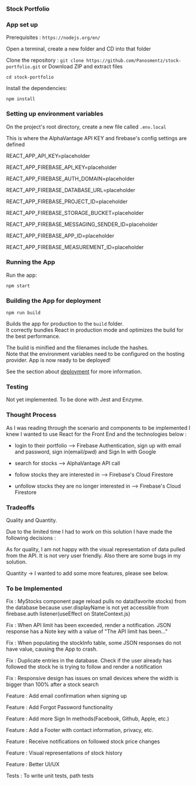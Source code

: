 ### Stock Portfolio

### App set up

Prerequisites : `https://nodejs.org/en/`

Open a terminal, create a new folder and CD into that folder

Clone the repository : `git clone https://github.com/Panosmentz/stock-portfolio.git` or Download ZIP and extract files

`cd stock-portfolio`

Install the dependencies:

`npm install`

### Setting up environment variables

On the project's root directory, create a new file called `.env.local`

This is where the AlphaVantage API KEY and firebase's config settings are defined

REACT_APP_API_KEY=placeholder

REACT_APP_FIREBASE_API_KEY=placeholder

REACT_APP_FIREBASE_AUTH_DOMAIN=placeholder

REACT_APP_FIREBASE_DATABASE_URL=placeholder

REACT_APP_FIREBASE_PROJECT_ID=placeholder

REACT_APP_FIREBASE_STORAGE_BUCKET=placeholder

REACT_APP_FIREBASE_MESSAGING_SENDER_ID=placeholder

REACT_APP_FIREBASE_APP_ID=placeholder

REACT_APP_FIREBASE_MEASUREMENT_ID=placeholder

### Running the App

Run the app:

`npm start`

### Building the App for deployment

`npm run build`

Builds the app for production to the `build` folder.\
It correctly bundles React in production mode and optimizes the build for the best performance.

The build is minified and the filenames include the hashes.\
Note that the environment variables need to be configured on the hosting provider.
App is now ready to be deployed!

See the section about [deployment](https://facebook.github.io/create-react-app/docs/deployment) for more information.

### Testing

Not yet implemented.
To be done with Jest and Enzyme.

### Thought Process

As I was reading through the scenario and components to be implemented I knew I wanted to use React for the Front End and the technologies below :

- login to their portfolio --> Firebase Authentication, sign up with email and password, sign in(email/pwd) and Sign In with Google

- search for stocks --> AlphaVantage API call

- follow stocks they are interested in --> Firebase's Cloud Firestore

- unfollow stocks they are no longer interested in --> Firebase's Cloud Firestore

### Tradeoffs

Quality and Quantity.

Due to the limited time I had to work on this solution I have made the following decisions :

As for quality, I am not happy with the visual representation of data pulled from the API. It is not very user friendly. Also there are some bugs in my solution.

Quantity -> I wanted to add some more features, please see below.

### To be Implemented

Fix : MyStocks component page reload pulls no data(favorite stocks) from the database because user.displayName is not yet accessible from firebase.auth listener(useEffect on StateContext.js)

Fix : When API limit has been exceeded, render a notification. JSON response has a Note key with a value of "The API limit has been..."

Fix : When populating the stockInfo table, some JSON responses do not have value, causing the App to crash.

Fix : Duplicate entries in the database. Check if the user already has followed the stock he is trying to follow and render a notification

Fix : Responsive design has issues on small devices where the width is bigger than 100% after a stock search

Feature : Add email confirmation when signing up

Feature : Add Forgot Password functionality

Feature : Add more Sign In methods(Facebook, Github, Apple, etc.)

Feature : Add a Footer with contact information, privacy, etc.

Feature : Receive notifications on followed stock price changes

Feature : Visual representations of stock history

Feature : Better UI/UX

Tests : To write unit tests, path tests
